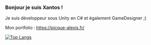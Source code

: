 ### Bonjour je suis Xantos ! 

Je suis développeur sous Unity en C# et également GameDesigner ;)


Mon portfolio :
https://picque-alexis.fr/

[![Top Langs](https://github-readme-stats.vercel.app/api/top-langs/?username=Xantos07&theme=onedark)](https://github.com/anuraghazra/github-readme-stats)

